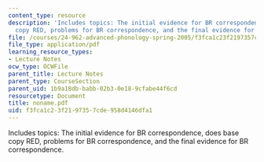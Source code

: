 ```yaml
---
content_type: resource
description: 'Includes topics: The initial evidence for BR correspondence, does base
  copy RED, problems for BR correspondence, and the final evidence for BR correspondence.'
file: /courses/24-962-advanced-phonology-spring-2005/f3fca1c23f2197357cde958d4146dfa1_noname.pdf
file_type: application/pdf
learning_resource_types:
- Lecture Notes
ocw_type: OCWFile
parent_title: Lecture Notes
parent_type: CourseSection
parent_uid: 1b9a18db-babb-02b3-0e18-9cfabe44f6cd
resourcetype: Document
title: noname.pdf
uid: f3fca1c2-3f21-9735-7cde-958d4146dfa1
---
```

Includes topics: The initial evidence for BR correspondence, does base copy RED, problems for BR correspondence, and the final evidence for BR correspondence.

